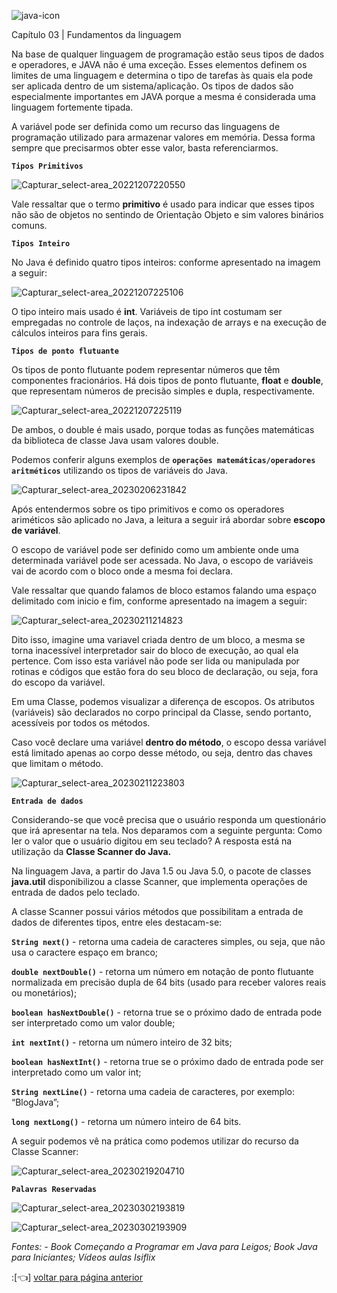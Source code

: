 ![java-icon](https://user-images.githubusercontent.com/40298927/174925141-07490c3f-d64f-4db3-b6b5-e32329127264.png)  

Capítulo 03 | Fundamentos da linguagem

<p> Na base de qualquer linguagem de programação estão seus tipos de dados e operadores, e JAVA não é uma exceção. Esses elementos definem os limites de uma linguagem e determina o tipo de tarefas às quais ela pode ser aplicada dentro de um sistema/aplicação. Os tipos de dados são especialmente importantes em JAVA porque a mesma é considerada uma linguagem fortemente tipada.</p>

<p> A variável pode ser definida como um recurso das linguagens de programação utilizado para armazenar valores em memória. Dessa forma sempre que precisarmos obter esse valor, basta referenciarmos. </p> 

**`Tipos Primitivos`**

![Capturar_select-area_20221207220550](https://user-images.githubusercontent.com/40298927/206331060-292042e1-6b49-4528-80c3-3e33869e6c10.png)

Vale ressaltar que o termo **primitivo** é usado para indicar que esses tipos não são de objetos no sentindo de Orientação Objeto e sim valores binários comuns.

**`Tipos Inteiro`**

No Java é definido quatro tipos inteiros: conforme apresentado na imagem a seguir: 

![Capturar_select-area_20221207225106](https://user-images.githubusercontent.com/40298927/206336611-1331e2da-2967-41e2-a9c6-226af7e7f37a.png)

O tipo inteiro mais usado é **int**. Variáveis de tipo int costumam ser empregadas no controle de laços, na indexação de arrays e na execução de cálculos inteiros para fins gerais.  

**`Tipos de ponto flutuante`**

Os tipos de ponto flutuante podem representar números que têm componentes fracionários. Há dois tipos de ponto flutuante, **float** e **double**, que representam números de precisão simples e dupla, respectivamente. 

 ![Capturar_select-area_20221207225119](https://user-images.githubusercontent.com/40298927/206336630-a7841181-ae77-43ac-972b-3e82df2fa998.png)

De ambos, o double é mais usado, porque todas as funções matemáticas da biblioteca de classe Java usam valores double. 

Podemos conferir alguns exemplos de **`operações matemáticas/operadores aritméticos`** utilizando os tipos de variáveis do Java. 

![Capturar_select-area_20230206231842](https://user-images.githubusercontent.com/40298927/217131167-a788b64b-6322-416f-9953-ecd6b530d359.png)

Após entendermos sobre os tipo primitivos e como os operadores ariméticos são aplicado no Java, a leitura a seguir irá abordar sobre **escopo de variável**.

O escopo de variável pode ser definido como um ambiente onde uma determinada variável pode ser acessada. No Java, o escopo de variáveis vai de acordo com o bloco onde a mesma foi declara. 

Vale ressaltar que quando falamos de bloco estamos falando uma espaço delimitado com inicio e fim, conforme apresentado na imagem a seguir:

![Capturar_select-area_20230211214823](https://user-images.githubusercontent.com/40298927/218287415-86709b44-08f0-4eee-bfd8-ff06fc5475de.png)

Dito isso, imagine uma variavel criada dentro de um bloco, a mesma se torna inacessível interpretador sair do bloco de execução, ao qual ela pertence. Com isso esta variável não pode ser lida ou manipulada por rotinas e códigos que estão fora do seu bloco de declaração, ou seja, fora do escopo da variável.

Em uma Classe, podemos visualizar a diferença de escopos. Os atributos (variáveis) são declarados no corpo principal da Classe, sendo portanto, acessíveis por todos os métodos.

Caso você declare uma variável **dentro do método**, o escopo dessa variável está limitado apenas ao corpo desse método, ou seja, dentro das chaves que limitam o método.

![Capturar_select-area_20230211223803](https://user-images.githubusercontent.com/40298927/218288437-307fb3a3-4742-45a7-bfe6-c1f2da0c33e6.png)

**`Entrada de dados`**

Considerando-se que você precisa que o usuário responda um questionário que irá apresentar na tela. Nos deparamos com a seguinte pergunta: Como ler o valor que o usuário digitou em seu teclado? A resposta está na utilização da **Classe Scanner do Java.**    

Na linguagem Java, a partir do Java 1.5 ou Java 5.0, o pacote de classes **java.util** disponibilizou a classe Scanner, que implementa operações de entrada de dados pelo teclado.

A classe Scanner possui vários métodos que possibilitam a entrada de dados de 
diferentes tipos, entre eles destacam-se:

**`String next()`** - retorna uma cadeia de caracteres simples, ou seja, que não usa o caractere espaço em branco;

**`double nextDouble()`** - retorna um número em notação de ponto flutuante normalizada em precisão dupla de 64 bits (usado para receber valores reais ou monetários);

**`boolean hasNextDouble()`** - retorna true se o próximo dado de entrada pode ser interpretado como um valor double;

**`int nextInt()`** - retorna um número inteiro de 32 bits;

**`boolean hasNextInt()`** - retorna true se o próximo dado de entrada pode ser interpretado como um valor int;

**`String nextLine()`** - retorna uma cadeia de caracteres, por exemplo: “BlogJava”;

**`long nextLong()`** - retorna um número inteiro de 64 bits.

A seguir podemos vê na prática como podemos utilizar do recurso da Classe Scanner: 

![Capturar_select-area_20230219204710](https://user-images.githubusercontent.com/40298927/219985252-f0ec524c-1923-441d-801c-5d56e5c6cac9.png)

**`Palavras Reservadas`**

![Capturar_select-area_20230302193819](https://user-images.githubusercontent.com/40298927/222576222-ec5e972f-0676-48d4-8493-1d0980caf487.png)

![Capturar_select-area_20230302193909](https://user-images.githubusercontent.com/40298927/222576237-f8bb3f37-9a67-4d81-9edc-3772fe28f9c9.png)


_Fontes: - Book Começando a Programar em Java para Leigos; Book Java para Iniciantes; Vídeos aulas Isiflix_

:[👈] <a href="https://github.com/agathapaiiva/blog-java/blob/0e736414432447d6e26f0ab5a69d34dc20f478a5/README.md"> voltar para página anterior </a>
